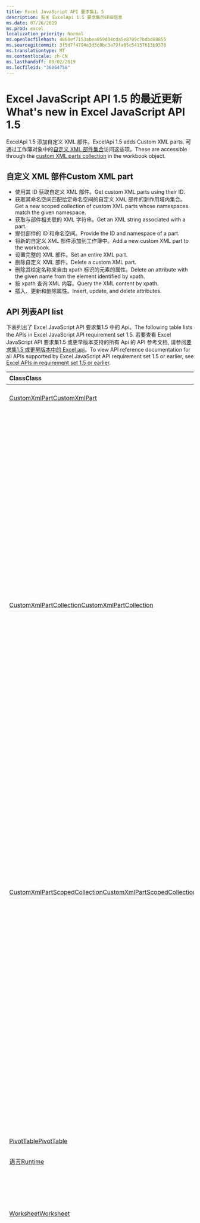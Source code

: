 ```yaml
---
title: Excel JavaScript API 要求集1。5
description: 有关 ExcelApi 1.5 要求集的详细信息
ms.date: 07/26/2019
ms.prod: excel
localization_priority: Normal
ms.openlocfilehash: 4860ef7153abea059d04cda5e8709c7bdbd88855
ms.sourcegitcommit: 3f5d7f4794e3d3c8bc3a79fa05c54157613b9376
ms.translationtype: MT
ms.contentlocale: zh-CN
ms.lasthandoff: 08/02/2019
ms.locfileid: "36064758"
---
```

# <a name="whats-new-in-excel-javascript-api-15"></a><span data-ttu-id="4c361-103">Excel JavaScript API 1.5 的最近更新</span><span class="sxs-lookup"><span data-stu-id="4c361-103">What's new in Excel JavaScript API 1.5</span></span>

<span data-ttu-id="4c361-104">ExcelApi 1.5 添加自定义 XML 部件。</span><span class="sxs-lookup"><span data-stu-id="4c361-104">ExcelApi 1.5 adds Custom XML parts.</span></span> <span data-ttu-id="4c361-105">可通过工作簿对象中的[自定义 XML 部件集合](/javascript/api/excel/excel.workbook#customxmlparts)访问这些项。</span><span class="sxs-lookup"><span data-stu-id="4c361-105">These are accessible through the [custom XML parts collection](/javascript/api/excel/excel.workbook#customxmlparts) in the workbook object.</span></span>

## <a name="custom-xml-part"></a><span data-ttu-id="4c361-106">自定义 XML 部件</span><span class="sxs-lookup"><span data-stu-id="4c361-106">Custom XML part</span></span>

* <span data-ttu-id="4c361-107">使用其 ID 获取自定义 XML 部件。</span><span class="sxs-lookup"><span data-stu-id="4c361-107">Get custom XML parts using their ID.</span></span>
* <span data-ttu-id="4c361-108">获取其命名空间匹配给定命名空间的自定义 XML 部件的新作用域内集合。</span><span class="sxs-lookup"><span data-stu-id="4c361-108">Get a new scoped collection of custom XML parts whose namespaces match the given namespace.</span></span>
* <span data-ttu-id="4c361-109">获取与部件相关联的 XML 字符串。</span><span class="sxs-lookup"><span data-stu-id="4c361-109">Get an XML string associated with a part.</span></span>
* <span data-ttu-id="4c361-110">提供部件的 ID 和命名空间。</span><span class="sxs-lookup"><span data-stu-id="4c361-110">Provide the ID and namespace of a part.</span></span>
* <span data-ttu-id="4c361-111">将新的自定义 XML 部件添加到工作簿中。</span><span class="sxs-lookup"><span data-stu-id="4c361-111">Add a new custom XML part to the workbook.</span></span>
* <span data-ttu-id="4c361-112">设置完整的 XML 部件。</span><span class="sxs-lookup"><span data-stu-id="4c361-112">Set an entire XML part.</span></span>
* <span data-ttu-id="4c361-113">删除自定义 XML 部件。</span><span class="sxs-lookup"><span data-stu-id="4c361-113">Delete a custom XML part.</span></span>
* <span data-ttu-id="4c361-114">删除其给定名称来自由 xpath 标识的元素的属性。</span><span class="sxs-lookup"><span data-stu-id="4c361-114">Delete an attribute with the given name from the element identified by xpath.</span></span>
* <span data-ttu-id="4c361-115">按 xpath 查询 XML 内容。</span><span class="sxs-lookup"><span data-stu-id="4c361-115">Query the XML content by xpath.</span></span>
* <span data-ttu-id="4c361-116">插入、更新和删除属性。</span><span class="sxs-lookup"><span data-stu-id="4c361-116">Insert, update, and delete attributes.</span></span>

## <a name="api-list"></a><span data-ttu-id="4c361-117">API 列表</span><span class="sxs-lookup"><span data-stu-id="4c361-117">API list</span></span>

<span data-ttu-id="4c361-118">下表列出了 Excel JavaScript API 要求集1.5 中的 Api。</span><span class="sxs-lookup"><span data-stu-id="4c361-118">The following table lists the APIs in Excel JavaScript API requirement set 1.5.</span></span> <span data-ttu-id="4c361-119">若要查看 Excel JavaScript API 要求集1.5 或更早版本支持的所有 Api 的 API 参考文档, 请参阅[要求集1.5 或更早版本中的 Excel api](/javascript/api/excel?view=excel-js-1.5)。</span><span class="sxs-lookup"><span data-stu-id="4c361-119">To view API reference documentation for all APIs supported by Excel JavaScript API requirement set 1.5 or earlier, see [Excel APIs in requirement set 1.5 or earlier](/javascript/api/excel?view=excel-js-1.5).</span></span>

| <span data-ttu-id="4c361-120">Class</span><span class="sxs-lookup"><span data-stu-id="4c361-120">Class</span></span> | <span data-ttu-id="4c361-121">域</span><span class="sxs-lookup"><span data-stu-id="4c361-121">Fields</span></span> | <span data-ttu-id="4c361-122">说明</span><span class="sxs-lookup"><span data-stu-id="4c361-122">Description</span></span> |
|:---|:---|:---|
|[<span data-ttu-id="4c361-123">CustomXmlPart</span><span class="sxs-lookup"><span data-stu-id="4c361-123">CustomXmlPart</span></span>](/javascript/api/excel/excel.customxmlpart)|[<span data-ttu-id="4c361-124">delete()</span><span class="sxs-lookup"><span data-stu-id="4c361-124">delete()</span></span>](/javascript/api/excel/excel.customxmlpart#delete--)|<span data-ttu-id="4c361-125">删除自定义 XML 部件。</span><span class="sxs-lookup"><span data-stu-id="4c361-125">Deletes the custom XML part.</span></span>|
||[<span data-ttu-id="4c361-126">getXml()</span><span class="sxs-lookup"><span data-stu-id="4c361-126">getXml()</span></span>](/javascript/api/excel/excel.customxmlpart#getxml--)|<span data-ttu-id="4c361-127">获取自定义 XML 部件的完整 XML 内容。</span><span class="sxs-lookup"><span data-stu-id="4c361-127">Gets the custom XML part's full XML content.</span></span>|
||[<span data-ttu-id="4c361-128">id</span><span class="sxs-lookup"><span data-stu-id="4c361-128">id</span></span>](/javascript/api/excel/excel.customxmlpart#id)|<span data-ttu-id="4c361-129">自定义 XML 部件的 ID。</span><span class="sxs-lookup"><span data-stu-id="4c361-129">The custom XML part's ID.</span></span> <span data-ttu-id="4c361-130">只读。</span><span class="sxs-lookup"><span data-stu-id="4c361-130">Read-only.</span></span>|
||[<span data-ttu-id="4c361-131">namespaceUri</span><span class="sxs-lookup"><span data-stu-id="4c361-131">namespaceUri</span></span>](/javascript/api/excel/excel.customxmlpart#namespaceuri)|<span data-ttu-id="4c361-132">自定义 XML 部件的命名空间 URI。</span><span class="sxs-lookup"><span data-stu-id="4c361-132">The custom XML part's namespace URI.</span></span> <span data-ttu-id="4c361-133">只读。</span><span class="sxs-lookup"><span data-stu-id="4c361-133">Read-only.</span></span>|
||[<span data-ttu-id="4c361-134">setXml (xml: string)</span><span class="sxs-lookup"><span data-stu-id="4c361-134">setXml(xml: string)</span></span>](/javascript/api/excel/excel.customxmlpart#setxml-xml-)|<span data-ttu-id="4c361-135">设置自定义 XML 部件的完整 XML 内容。</span><span class="sxs-lookup"><span data-stu-id="4c361-135">Sets the custom XML part's full XML content.</span></span>|
|[<span data-ttu-id="4c361-136">CustomXmlPartCollection</span><span class="sxs-lookup"><span data-stu-id="4c361-136">CustomXmlPartCollection</span></span>](/javascript/api/excel/excel.customxmlpartcollection)|[<span data-ttu-id="4c361-137">add (xml: string)</span><span class="sxs-lookup"><span data-stu-id="4c361-137">add(xml: string)</span></span>](/javascript/api/excel/excel.customxmlpartcollection#add-xml-)|<span data-ttu-id="4c361-138">向工作簿添加新的自定义 XML 部件。</span><span class="sxs-lookup"><span data-stu-id="4c361-138">Adds a new custom XML part to the workbook.</span></span>|
||[<span data-ttu-id="4c361-139">getByNamespace (namespaceUri: string)</span><span class="sxs-lookup"><span data-stu-id="4c361-139">getByNamespace(namespaceUri: string)</span></span>](/javascript/api/excel/excel.customxmlpartcollection#getbynamespace-namespaceuri-)|<span data-ttu-id="4c361-140">获取其命名空间匹配给定命名空间的自定义 XML 部件的新作用域内集合。</span><span class="sxs-lookup"><span data-stu-id="4c361-140">Gets a new scoped collection of custom XML parts whose namespaces match the given namespace.</span></span>|
||[<span data-ttu-id="4c361-141">getCount()</span><span class="sxs-lookup"><span data-stu-id="4c361-141">getCount()</span></span>](/javascript/api/excel/excel.customxmlpartcollection#getcount--)|<span data-ttu-id="4c361-142">获取此集合中 CustomXml 部件的数量。</span><span class="sxs-lookup"><span data-stu-id="4c361-142">Gets the number of CustomXml parts in the collection.</span></span>|
||[<span data-ttu-id="4c361-143">getItem(id: string)</span><span class="sxs-lookup"><span data-stu-id="4c361-143">getItem(id: string)</span></span>](/javascript/api/excel/excel.customxmlpartcollection#getitem-id-)|<span data-ttu-id="4c361-144">获取基于其 ID 的自定义 XML 部件。</span><span class="sxs-lookup"><span data-stu-id="4c361-144">Gets a custom XML part based on its ID.</span></span>|
||[<span data-ttu-id="4c361-145">getItemOrNullObject(id: string)</span><span class="sxs-lookup"><span data-stu-id="4c361-145">getItemOrNullObject(id: string)</span></span>](/javascript/api/excel/excel.customxmlpartcollection#getitemornullobject-id-)|<span data-ttu-id="4c361-146">获取基于其 ID 的自定义 XML 部件。</span><span class="sxs-lookup"><span data-stu-id="4c361-146">Gets a custom XML part based on its ID.</span></span>|
||[<span data-ttu-id="4c361-147">items</span><span class="sxs-lookup"><span data-stu-id="4c361-147">items</span></span>](/javascript/api/excel/excel.customxmlpartcollection#items)|<span data-ttu-id="4c361-148">获取此集合中已加载的子项。</span><span class="sxs-lookup"><span data-stu-id="4c361-148">Gets the loaded child items in this collection.</span></span>|
|[<span data-ttu-id="4c361-149">CustomXmlPartScopedCollection</span><span class="sxs-lookup"><span data-stu-id="4c361-149">CustomXmlPartScopedCollection</span></span>](/javascript/api/excel/excel.customxmlpartscopedcollection)|[<span data-ttu-id="4c361-150">getCount()</span><span class="sxs-lookup"><span data-stu-id="4c361-150">getCount()</span></span>](/javascript/api/excel/excel.customxmlpartscopedcollection#getcount--)|<span data-ttu-id="4c361-151">获取此集合中 CustomXML 部件的数量。</span><span class="sxs-lookup"><span data-stu-id="4c361-151">Gets the number of CustomXML parts in this collection.</span></span>|
||[<span data-ttu-id="4c361-152">getItem(id: string)</span><span class="sxs-lookup"><span data-stu-id="4c361-152">getItem(id: string)</span></span>](/javascript/api/excel/excel.customxmlpartscopedcollection#getitem-id-)|<span data-ttu-id="4c361-153">获取基于其 ID 的自定义 XML 部件。</span><span class="sxs-lookup"><span data-stu-id="4c361-153">Gets a custom XML part based on its ID.</span></span>|
||[<span data-ttu-id="4c361-154">getItemOrNullObject(id: string)</span><span class="sxs-lookup"><span data-stu-id="4c361-154">getItemOrNullObject(id: string)</span></span>](/javascript/api/excel/excel.customxmlpartscopedcollection#getitemornullobject-id-)|<span data-ttu-id="4c361-155">获取基于其 ID 的自定义 XML 部件。</span><span class="sxs-lookup"><span data-stu-id="4c361-155">Gets a custom XML part based on its ID.</span></span>|
||[<span data-ttu-id="4c361-156">getOnlyItem()</span><span class="sxs-lookup"><span data-stu-id="4c361-156">getOnlyItem()</span></span>](/javascript/api/excel/excel.customxmlpartscopedcollection#getonlyitem--)|<span data-ttu-id="4c361-157">如果集合仅包含一个项，则此方法返回该项。</span><span class="sxs-lookup"><span data-stu-id="4c361-157">If the collection contains exactly one item, this method returns it.</span></span>|
||[<span data-ttu-id="4c361-158">getOnlyItemOrNullObject()</span><span class="sxs-lookup"><span data-stu-id="4c361-158">getOnlyItemOrNullObject()</span></span>](/javascript/api/excel/excel.customxmlpartscopedcollection#getonlyitemornullobject--)|<span data-ttu-id="4c361-159">如果集合仅包含一个项，则此方法返回该项。</span><span class="sxs-lookup"><span data-stu-id="4c361-159">If the collection contains exactly one item, this method returns it.</span></span>|
||[<span data-ttu-id="4c361-160">items</span><span class="sxs-lookup"><span data-stu-id="4c361-160">items</span></span>](/javascript/api/excel/excel.customxmlpartscopedcollection#items)|<span data-ttu-id="4c361-161">获取此集合中已加载的子项。</span><span class="sxs-lookup"><span data-stu-id="4c361-161">Gets the loaded child items in this collection.</span></span>|
|[<span data-ttu-id="4c361-162">PivotTable</span><span class="sxs-lookup"><span data-stu-id="4c361-162">PivotTable</span></span>](/javascript/api/excel/excel.pivottable)|[<span data-ttu-id="4c361-163">id</span><span class="sxs-lookup"><span data-stu-id="4c361-163">id</span></span>](/javascript/api/excel/excel.pivottable#id)|<span data-ttu-id="4c361-164">数据透视表的 ID。</span><span class="sxs-lookup"><span data-stu-id="4c361-164">Id of the PivotTable.</span></span> <span data-ttu-id="4c361-165">只读。</span><span class="sxs-lookup"><span data-stu-id="4c361-165">Read-only.</span></span>|
|[<span data-ttu-id="4c361-166">语言</span><span class="sxs-lookup"><span data-stu-id="4c361-166">Runtime</span></span>](/javascript/api/excel/excel.runtime)||[<span data-ttu-id="4c361-167">Workbook</span><span class="sxs-lookup"><span data-stu-id="4c361-167">Workbook</span></span>](/javascript/api/excel/excel.workbook)|[<span data-ttu-id="4c361-168">customXmlParts</span><span class="sxs-lookup"><span data-stu-id="4c361-168">customXmlParts</span></span>](/javascript/api/excel/excel.workbook#customxmlparts)|<span data-ttu-id="4c361-169">表示此工作簿包含的自定义 XML 部件的集合。</span><span class="sxs-lookup"><span data-stu-id="4c361-169">Represents the collection of custom XML parts contained by this workbook.</span></span> <span data-ttu-id="4c361-170">只读。</span><span class="sxs-lookup"><span data-stu-id="4c361-170">Read-only.</span></span>|
|[<span data-ttu-id="4c361-171">Worksheet</span><span class="sxs-lookup"><span data-stu-id="4c361-171">Worksheet</span></span>](/javascript/api/excel/excel.worksheet)|[<span data-ttu-id="4c361-172">getNext (visibleOnly？: 布尔值)</span><span class="sxs-lookup"><span data-stu-id="4c361-172">getNext(visibleOnly?: boolean)</span></span>](/javascript/api/excel/excel.worksheet#getnext-visibleonly-)|<span data-ttu-id="4c361-173">获取此工作表的后面的工作表。</span><span class="sxs-lookup"><span data-stu-id="4c361-173">Gets the worksheet that follows this one.</span></span> <span data-ttu-id="4c361-174">如果此方法后面没有任何工作表, 则此方法将引发错误。</span><span class="sxs-lookup"><span data-stu-id="4c361-174">If there are no worksheets following this one, this method will throw an error.</span></span>|
||[<span data-ttu-id="4c361-175">getNextOrNullObject (visibleOnly？: 布尔值)</span><span class="sxs-lookup"><span data-stu-id="4c361-175">getNextOrNullObject(visibleOnly?: boolean)</span></span>](/javascript/api/excel/excel.worksheet#getnextornullobject-visibleonly-)|<span data-ttu-id="4c361-176">获取此工作表的后面的工作表。</span><span class="sxs-lookup"><span data-stu-id="4c361-176">Gets the worksheet that follows this one.</span></span> <span data-ttu-id="4c361-177">如果此方法后面没有任何工作表, 则此方法将返回一个 null 对象。</span><span class="sxs-lookup"><span data-stu-id="4c361-177">If there are no worksheets following this one, this method will return a null object.</span></span>|
||[<span data-ttu-id="4c361-178">getPrevious (visibleOnly？: 布尔值)</span><span class="sxs-lookup"><span data-stu-id="4c361-178">getPrevious(visibleOnly?: boolean)</span></span>](/javascript/api/excel/excel.worksheet#getprevious-visibleonly-)|<span data-ttu-id="4c361-179">获取此项之前的工作表。</span><span class="sxs-lookup"><span data-stu-id="4c361-179">Gets the worksheet that precedes this one.</span></span> <span data-ttu-id="4c361-180">如果没有以前的工作表, 此方法将引发错误。</span><span class="sxs-lookup"><span data-stu-id="4c361-180">If there are no previous worksheets, this method will throw an error.</span></span>|
||[<span data-ttu-id="4c361-181">getPreviousOrNullObject (visibleOnly？: 布尔值)</span><span class="sxs-lookup"><span data-stu-id="4c361-181">getPreviousOrNullObject(visibleOnly?: boolean)</span></span>](/javascript/api/excel/excel.worksheet#getpreviousornullobject-visibleonly-)|<span data-ttu-id="4c361-182">获取此项之前的工作表。</span><span class="sxs-lookup"><span data-stu-id="4c361-182">Gets the worksheet that precedes this one.</span></span> <span data-ttu-id="4c361-183">如果没有以前的工作表, 则此方法将返回一个空的 objet。</span><span class="sxs-lookup"><span data-stu-id="4c361-183">If there are no previous worksheets, this method will return a null objet.</span></span>|
|[<span data-ttu-id="4c361-184">WorksheetCollection</span><span class="sxs-lookup"><span data-stu-id="4c361-184">WorksheetCollection</span></span>](/javascript/api/excel/excel.worksheetcollection)|[<span data-ttu-id="4c361-185">getFirst (visibleOnly？: 布尔值)</span><span class="sxs-lookup"><span data-stu-id="4c361-185">getFirst(visibleOnly?: boolean)</span></span>](/javascript/api/excel/excel.worksheetcollection#getfirst-visibleonly-)|<span data-ttu-id="4c361-186">获取集合中的第一个工作表。</span><span class="sxs-lookup"><span data-stu-id="4c361-186">Gets the first worksheet in the collection.</span></span>|
||[<span data-ttu-id="4c361-187">getLast (visibleOnly？: 布尔值)</span><span class="sxs-lookup"><span data-stu-id="4c361-187">getLast(visibleOnly?: boolean)</span></span>](/javascript/api/excel/excel.worksheetcollection#getlast-visibleonly-)|<span data-ttu-id="4c361-188">获取集合中的最后一个工作表。</span><span class="sxs-lookup"><span data-stu-id="4c361-188">Gets the last worksheet in the collection.</span></span>|

## <a name="see-also"></a><span data-ttu-id="4c361-189">另请参阅</span><span class="sxs-lookup"><span data-stu-id="4c361-189">See also</span></span>

- [<span data-ttu-id="4c361-190">Excel JavaScript API 参考文档</span><span class="sxs-lookup"><span data-stu-id="4c361-190">Excel JavaScript API Reference Documentation</span></span>](/javascript/api/excel?view=excel-js-1.5)
- [<span data-ttu-id="4c361-191">Excel JavaScript API 要求集</span><span class="sxs-lookup"><span data-stu-id="4c361-191">Excel JavaScript API requirement sets</span></span>](./excel-api-requirement-sets.md)
